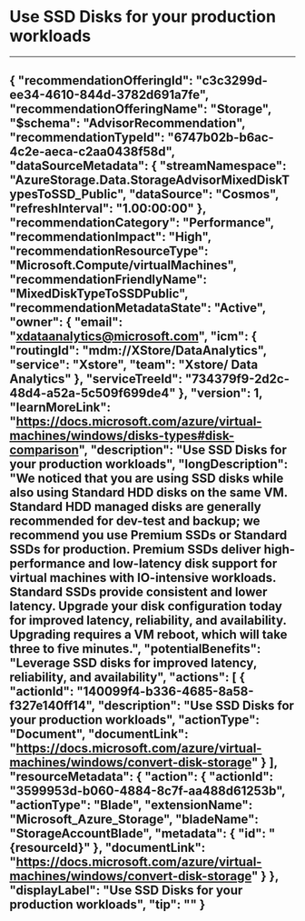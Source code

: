 <properties
    pageTitle="Use SSD Disks for your production workloads"
    description="Use SSD Disks for your production workloads"
    authors="xdataanalytics"
    ms.author="yuriic"
    articleId="03f77f51-31a0-410c-ac76-165bf21d4d3f_Public"
    selfHelpType="advisorRecommendationMetadata"
cloudEnvironments="Public"
ownershipId="StorageMediaEdge_XStore"
/>
# Use SSD Disks for your production workloads
---
{
  "recommendationOfferingId": "c3c3299d-ee34-4610-844d-3782d691a7fe",
  "recommendationOfferingName": "Storage",
  "$schema": "AdvisorRecommendation",
  "recommendationTypeId": "6747b02b-b6ac-4c2e-aeca-c2aa0438f58d",
  "dataSourceMetadata": {
    "streamNamespace": "AzureStorage.Data.StorageAdvisorMixedDiskTypesToSSD_Public",
    "dataSource": "Cosmos",
    "refreshInterval": "1.00:00:00"
  },
  "recommendationCategory": "Performance",
  "recommendationImpact": "High",
  "recommendationResourceType": "Microsoft.Compute/virtualMachines",
  "recommendationFriendlyName": "MixedDiskTypeToSSDPublic",
  "recommendationMetadataState": "Active",
  "owner": {
    "email": "xdataanalytics@microsoft.com",
    "icm": {
      "routingId": "mdm://XStore/DataAnalytics",
      "service": "Xstore",
      "team": "Xstore/ Data Analytics"
    },
    "serviceTreeId": "734379f9-2d2c-48d4-a52a-5c509f699de4"
  },
  "version": 1,
  "learnMoreLink": "https://docs.microsoft.com/azure/virtual-machines/windows/disks-types#disk-comparison",
  "description": "Use SSD Disks for your production workloads",
  "longDescription": "We noticed that you are using SSD disks while also using Standard HDD disks on the same VM. Standard HDD managed disks are generally recommended for dev-test and backup; we recommend you use Premium SSDs or Standard SSDs for production. Premium SSDs deliver high-performance and low-latency disk support for virtual machines with IO-intensive workloads. Standard SSDs provide consistent and lower latency. Upgrade your disk configuration today for improved latency, reliability, and availability. Upgrading requires a VM reboot, which will take three to five minutes.",
  "potentialBenefits": "Leverage SSD disks for improved latency, reliability, and availability",
  "actions": [
   {
      "actionId": "140099f4-b336-4685-8a58-f327e140ff14",
      "description": "Use SSD Disks for your production workloads",
      "actionType": "Document",
      "documentLink": "https://docs.microsoft.com/azure/virtual-machines/windows/convert-disk-storage"
    }
  ],
  "resourceMetadata": {
    "action": {
      "actionId": "3599953d-b060-4884-8c7f-aa488d61253b",
      "actionType": "Blade",
      "extensionName": "Microsoft_Azure_Storage",
      "bladeName": "StorageAccountBlade",
      "metadata": {
        "id": "{resourceId}"
      },
      "documentLink": "https://docs.microsoft.com/azure/virtual-machines/windows/convert-disk-storage"
    }
  },
  "displayLabel": "Use SSD Disks for your production workloads",
  "tip": ""
}
---
